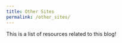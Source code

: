 ```yaml
---
title: Other Sites
permalink: /other_sites/
---
```


This is a list of resources related to this blog!
